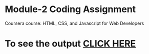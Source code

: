 # Module-2 Coding Assignment

Coursera course: HTML, CSS, and Javascript for Web Developers

# To see the output [CLICK HERE]()


